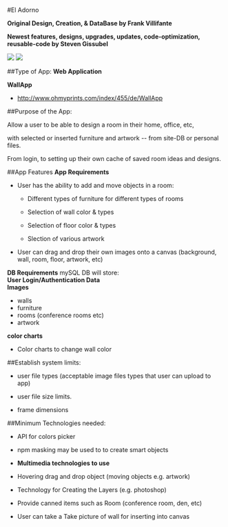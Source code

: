 
#El Adorno

**Original Design, Creation, & DataBase by Frank Villifante**

**Newest features, designs, upgrades, updates, code-optimization, reusable-code by Steven Gissubel**

<a href="https://media.giphy.com/media/3og0IH1TltdDe2vdh6/giphy.gif" target="_blank"><img src="https://media.giphy.com/media/3og0IH1TltdDe2vdh6/giphy.gif" ></a>
<a href="https://media.giphy.com/media/3og0IJ9I1kL72YwiJi/source.gif" target="_blank"><img src="https://media.giphy.com/media/3og0IJ9I1kL72YwiJi/giphy.gif" ></a>		

##Type of App:
**Web Application** 


**WallApp**

- http://www.ohmyprints.com/index/455/de/WallApp

##Purpose of the App:

Allow a user to be able to design a room in their home, office, etc, 

with selected or inserted furniture and artwork -- from site-DB or personal files.

From login, to setting up their own cache of saved room ideas and designs.


##App Features
**App Requirements**

- User has the ability to add and move objects in a room:

  - Different types of furniture for different types of rooms

  - Selection of wall color & types

  - Selection of floor color & types

  - Slection of various artwork

- User can drag and drop their own images onto a canvas (background, wall, room, floor, artwork, etc)



**DB Requirements** mySQL DB will store:<br>
**User Login/Authentication Data**<br>
**Images**<br>
- walls
- furniture
- rooms (conference rooms etc)
- artwork

**color charts**<br>
- Color charts to change wall color


##Establish system limits:
- user file types (acceptable image files types that user can upload to app)

- user file size limits.

- frame dimensions


##Minimum Technologies needed:
- API for colors picker

- npm masking may be used to to create smart objects

- **Multimedia technologies to use**
- Hovering drag and drop object (moving objects e.g. artwork)

- Technology for Creating the Layers (e.g. photoshop)

- Provide canned items such as Room (conference room, den, etc)

- User can take a Take picture of wall for inserting into canvas
